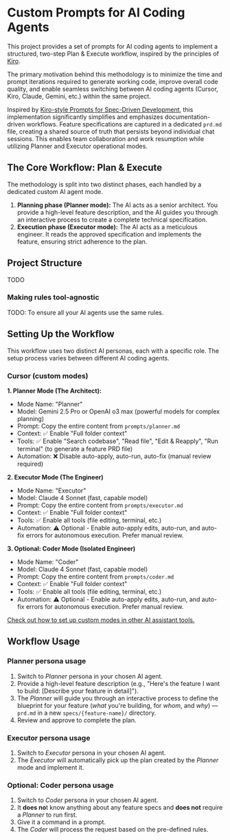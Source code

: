 # Custom Prompts for AI Coding Agents

This project provides a set of prompts for AI coding agents to implement a structured, two-step Plan & Execute workflow, inspired by the principles of [Kiro](https://kiro.dev/docs/specs/concepts/).

The primary motivation behind this methodology is to minimize the time and prompt iterations required to generate working code, improve overall code quality, and enable seamless switching between AI coding agents (Cursor, Kiro, Claude, Gemini, etc.) within the same project.

Inspired by [Kiro-style Prompts for Spec-Driven Development](https://github.com/andreskull/spec-driven-ai-coding), this implementation significantly simplifies and emphasizes documentation-driven workflows. Feature specifications are captured in a dedicated `prd.md` file, creating a shared source of truth that persists beyond individual chat sessions. This enables team collaboration and work resumption while utilizing Planner and Executor operational modes.

## The Core Workflow: Plan & Execute

The methodology is split into two distinct phases, each handled by a dedicated custom AI agent mode.

1. **Planning phase (Planner mode):** The AI acts as a senior architect. You provide a high-level feature description, and the AI guides you through an interactive process to create a complete technical specification.
1. **Execution phase (Executor mode):** The AI acts as a meticulous engineer. It reads the approved specification and implements the feature, ensuring strict adherence to the plan.

## Project Structure

TODO

### Making rules tool-agnostic

TODO: To ensure all your AI agents use the same rules.

## Setting Up the Workflow

This workflow uses two distinct AI personas, each with a specific role. The setup process varies between different AI coding agents.

### Cursor (custom modes)

**1. Planner Mode (The Architect):**

- Mode Name: "Planner"
- Model: Gemini 2.5 Pro or OpenAI o3 max (powerful models for complex planning)
- Prompt: Copy the entire content from `prompts/planner.md`
- Context: ✅ Enable "Full folder context"
- Tools: ✅ Enable "Search codebase", "Read file", "Edit & Reapply", "Run terminal" (to generate a feature PRD file)
- Automation: ❌ Disable auto-apply, auto-run, auto-fix (manual review required)

**2. Executor Mode (The Engineer)**

- Mode Name: "Executor"
- Model: Claude 4 Sonnet (fast, capable model)
- Prompt: Copy the entire content from `prompts/executor.md`
- Context: ✅ Enable "Full folder context"
- Tools: ✅ Enable all tools (file editing, terminal, etc.)
- Automation: ⚠️ Optional - Enable auto-apply edits, auto-run, and auto-fix errors for autonomous execution. Prefer manual review.

**3. Optional: Coder Mode (Isolated Engineer)**

- Mode Name: "Coder"
- Model: Claude 4 Sonnet (fast, capable model)
- Prompt: Copy the entire content from `prompts/coder.md`
- Context: ✅ Enable "Full folder context"
- Tools: ✅ Enable all tools (file editing, terminal, etc.)
- Automation: ⚠️ Optional - Enable auto-apply edits, auto-run, and auto-fix errors for autonomous execution. Prefer manual review.

[Check out how to set up custom modes in other AI assistant tools.](https://github.com/andreskull/spec-driven-ai-coding#setting-up-the-workflow-in-different-ai-tools)

## Workflow Usage

### Planner persona usage

1. Switch to _Planner_ persona in your chosen AI agent.
1. Provide a high-level feature description (e.g., "Here's the feature I want to build: [Describe your feature in detail]").
1. The _Planner_ will guide you through an interactive process to define the blueprint for your feature (_what_ you're building, for _whom_, and _why_) — `prd.md` in a new `specs/{feature-name}/` directory.
1. Review and approve to complete the plan.

### Executor persona usage

1. Switch to _Executor_ persona in your chosen AI agent.
1. The _Executor_ will automatically pick up the plan created by the _Planner_ mode and implement it.

### Optional: Coder persona usage

1. Switch to _Coder_ persona in your chosen AI agent.
1. It **does no**t know anything about any feature specs and **does not** require a _Planner_ to run first.
1. Give it a command in a prompt.
1. The _Coder_ will process the request based on the pre-defined rules.
